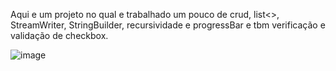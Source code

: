 Aqui e um projeto no qual e trabalhado um pouco de crud, list<>, StreamWriter, StringBuilder, recursividade e progressBar e tbm verificação e validação de checkbox.

![image](https://github.com/Trop7/Gerador-de-senhas-multi-Senhas/assets/158787627/b9e8d901-8bec-420e-83dd-7352caeca404)
